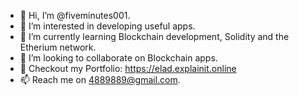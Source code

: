- 👋 Hi, I’m @fiveminutes001.
- 👀 I’m interested in developing useful apps.
- 🌱 I’m currently learning Blockchain development, Solidity and the Etherium network. 
- 💞️ I’m looking to collaborate on Blockchain apps.
- 📂 Checkout my Portfolio: https://elad.explainit.online
- 📫 Reach me on 4889889@gmail.com.

<!---
fiveminutes001/fiveminutes001 is a ✨ special ✨ repository because its `README.md` (this file) appears on your GitHub profile.
You can click the Preview link to take a look at your changes.
--->

